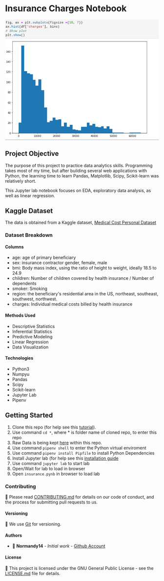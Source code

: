 # Insurance Charges Notebook

![Bins](insuranceHistogram.png)

## Project Objective
The purpose of this project to practice data analytics skills. Programming takes most of my time, but after building several web applications with Python, the learning time to learn Pandas, Matplotlib, Scipy, Scikit-learn was relatively short.

This Jupyter lab notebook focuses on EDA, exploratory data analysis, as well as linear regression.

## Kaggle Dataset
The data is obtained from a Kaggle dataset, [Medical Cost Personal Dataset](https://www.kaggle.com/datasets/mirichoi0218/insurance)

### Dataset Breakdown

#### Columns
- age: age of primary beneficiary
- sex: insurance contractor gender, female, male
- bmi: Body mass index, using the ratio of height to weight, ideally 18.5 to 24.9
- children: Number of children covered by health insurance / Number of dependents
- smoker: Smoking
- region: the beneficiary's residential area in the US, northeast, southeast, southwest, northwest.
- charges: Individual medical costs billed by health insurance

#### Methods Used
- Descriptive Statistics
- Inferential Statistics
- Predictive Modeling
- Linear Regression
- Data Visualization

#### Technologies
- Python3
- Numpyu
- Pandas
- Scipy
- Scikit-learn
- Jupyter Lab
- Pipenv

## Getting Started
1. Clone this repo (for help see this [tutorial](https://help.github.com/articles/cloning-a-repository/)).
2. Use command `cd *`, where * is folder name of cloned repo, to enter this repo
3. Raw Data is being kept [here](insurance.csv) within this repo.
4. Use command `pipenv shell` to enter the Python virtual enviroment
5. Use command `pipenv install Pipfile` to install Python Dependencies
6. Install Jupyter lab (for help see this [installation guide](https://jupyterlab.readthedocs.io/en/stable/getting_started/installation.html)
7. Use command `jupyter lab` to start lab
8. Open/Wait for lab to load in browser
9. Open `insurance.pynb` in browser to load lab

### Contributing

:newspaper: Please read [CONTRIBUTING.md](https://gist.github.com/PurpleBooth/b24679402957c63ec426) for details on our code of conduct, and the process for submitting pull requests to us.

#### Versioning

:card_index: We use [Git](https://gist.github.com/derhuerst/1b15ff4652a867391f03) for versioning.

#### Authors

* :ocean: **Normandy14** - *Initial work* - [Github Account](https://github.com/Normandy14)

#### License

:newspaper: This project is licensed under the GNU General Public License - see the [LICENSE.md](LICENSE.md) file for details.

<!--

#### Acknowledgments

* Hat tip to anyone whose code was used
* Inspiration
* etc

-->
